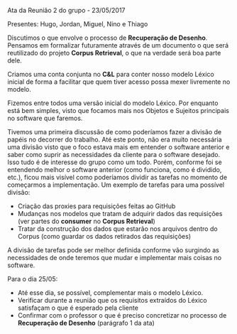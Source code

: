 Ata da Reunião 2 do grupo -  23/05/2017

Presentes: Hugo, Jordan, Miguel, Nino e Thiago

Discutimos o que envolve o processo de **Recuperação de Desenho**. Pensamos em formalizar futuramente através de um documento o que será reutilizado do projeto **Corpus Retrieval**, o que na verdade será boa parte dele.

Criamos uma conta conjunta no **C&L** para conter nosso modelo Léxico inicial de forma a facilitar que quem tiver acesso possa mexer livremente no modelo.

Fizemos entre todos uma versão inicial do modelo Léxico. Por enquanto está bem simples, visto que focamos mais nos Objetos e Sujeitos principais no software que faremos.

Tivemos uma primeira discussão de como poderíamos fazer a divisão de papéis no decorrer do trabalho. Até este ponto, não era muito necessária uma divisão visto que o foco estava mais em entender o software anterior e saber como suprir as necessidades da cliente para o software desejado. Isso tudo é de interesse do grupo como um todo. Porém, conforme foi se entendendo melhor o software anterior (como funciona, como é dividido, etc.), ficou mais visível como poderíamos dividir as tarefas no momento de começarmos a implementação. Um exemplo de tarefas para uma possível divisão:
- Criação das proxies para requisições feitas ao GitHub
- Mudanças nos modelos que tratam de adquirir dados das requisições (ver partes do **consumer** no **Corpus Retrieval**)
- Tratar da construção dos dados que estarão nos arquivos dentro do Corpus (como guardar os dados retirados das requisições)

A divisão de tarefas pode ser melhor definida conforme vão surgindo as necessidades de onde teremos que mudar e implementar mais coisas no software.

Para o dia 25/05:
- Até esse dia, se possível, complementar mais o modelo Léxico.
- Verificar durante a reunião que os requisitos extraídos do Léxico satisfaçam o que é esperado pela cliente
- Confirmar com o professor o que é preciso concretizar no processo de **Recuperação de Desenho** (parágrafo 1 da ata)
